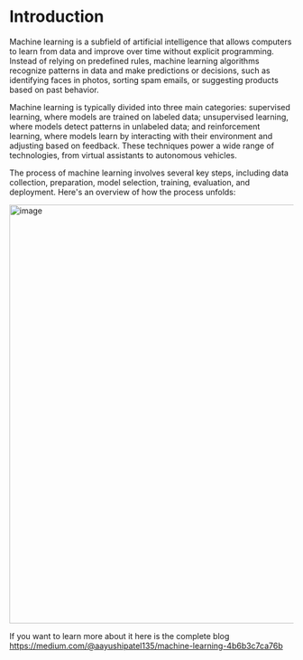 <h1> Introduction </h1>

Machine learning is a subfield of artificial intelligence that allows computers to learn from data and improve over time without explicit programming. Instead of relying on predefined rules, machine learning algorithms recognize patterns in data and make predictions or decisions, such as identifying faces in photos, sorting spam emails, or suggesting products based on past behavior.

Machine learning is typically divided into three main categories: supervised learning, where models are trained on labeled data; unsupervised learning, where models detect patterns in unlabeled data; and reinforcement learning, where models learn by interacting with their environment and adjusting based on feedback. These techniques power a wide range of technologies, from virtual assistants to autonomous vehicles.

The process of machine learning involves several key steps, including data collection, preparation, model selection, training, evaluation, and deployment. Here's an overview of how the process unfolds:

<img width="674" height="741" alt="image" src="https://github.com/user-attachments/assets/f5faf072-fbff-478b-94af-fe41026b9562" />

If you want to learn more about it here is the complete blog
https://medium.com/@aayushipatel135/machine-learning-4b6b3c7ca76b

